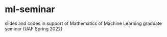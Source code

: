# ml-seminar
slides and codes in support of Mathematics of Machine Learning graduate seminar (UAF Spring 2022)
